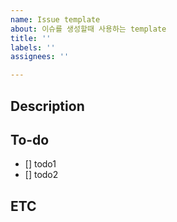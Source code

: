 ```yaml
---
name: Issue template
about: 이슈를 생성할때 사용하는 template
title: ''
labels: ''
assignees: ''

---
```


## Description

## To-do
- [] todo1
- [] todo2

## ETC

